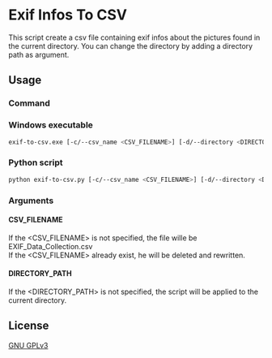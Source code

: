 # Exif Infos To CSV

This script create a csv file containing exif infos about the pictures found in the current directory. You can change the directory by adding a directory path as argument.

## Usage
### Command

### Windows executable 
```bash
exif-to-csv.exe [-c/--csv_name <CSV_FILENAME>] [-d/--directory <DIRECTORY_PATH>] 
```
### Python script
```bash
python exif-to-csv.py [-c/--csv_name <CSV_FILENAME>] [-d/--directory <DIRECTORY_PATH>] 
```
### Arguments
#### CSV_FILENAME
If the <CSV_FILENAME> is not specified, the file wille be EXIF_Data_Collection.csv<br>
If the <CSV_FILENAME> already exist, he will be deleted and rewritten.<br>
#### DIRECTORY_PATH
If the <DIRECTORY_PATH> is not specified, the script will be applied to the current directory. 


## License

[GNU GPLv3](https://choosealicense.com/licenses/gpl-3.0)